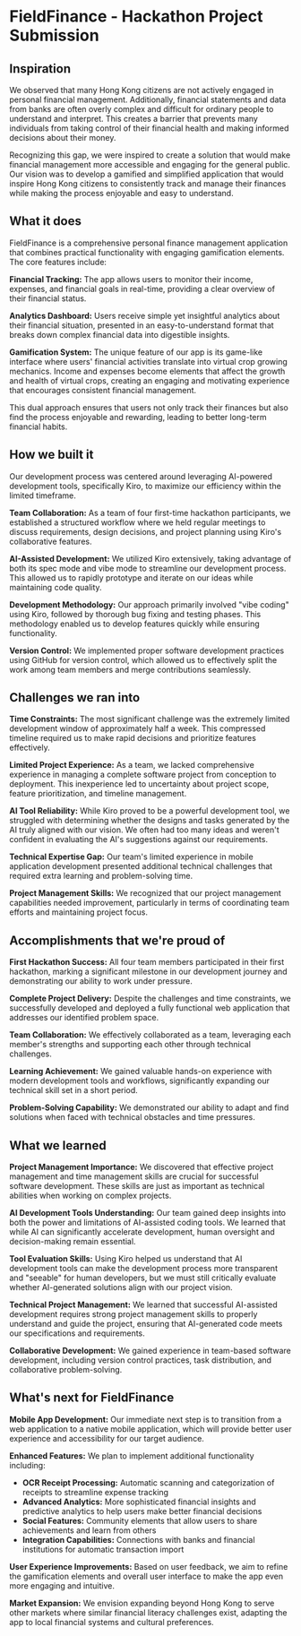 # FieldFinance - Hackathon Project Submission

## Inspiration

We observed that many Hong Kong citizens are not actively engaged in personal financial management. Additionally, financial statements and data from banks are often overly complex and difficult for ordinary people to understand and interpret. This creates a barrier that prevents many individuals from taking control of their financial health and making informed decisions about their money.

Recognizing this gap, we were inspired to create a solution that would make financial management more accessible and engaging for the general public. Our vision was to develop a gamified and simplified application that would inspire Hong Kong citizens to consistently track and manage their finances while making the process enjoyable and easy to understand.

## What it does

FieldFinance is a comprehensive personal finance management application that combines practical functionality with engaging gamification elements. The core features include:

**Financial Tracking:** The app allows users to monitor their income, expenses, and financial goals in real-time, providing a clear overview of their financial status.

**Analytics Dashboard:** Users receive simple yet insightful analytics about their financial situation, presented in an easy-to-understand format that breaks down complex financial data into digestible insights.

**Gamification System:** The unique feature of our app is its game-like interface where users' financial activities translate into virtual crop growing mechanics. Income and expenses become elements that affect the growth and health of virtual crops, creating an engaging and motivating experience that encourages consistent financial management.

This dual approach ensures that users not only track their finances but also find the process enjoyable and rewarding, leading to better long-term financial habits.

## How we built it

Our development process was centered around leveraging AI-powered development tools, specifically Kiro, to maximize our efficiency within the limited timeframe.

**Team Collaboration:** As a team of four first-time hackathon participants, we established a structured workflow where we held regular meetings to discuss requirements, design decisions, and project planning using Kiro's collaborative features.

**AI-Assisted Development:** We utilized Kiro extensively, taking advantage of both its spec mode and vibe mode to streamline our development process. This allowed us to rapidly prototype and iterate on our ideas while maintaining code quality.

**Development Methodology:** Our approach primarily involved "vibe coding" using Kiro, followed by thorough bug fixing and testing phases. This methodology enabled us to develop features quickly while ensuring functionality.

**Version Control:** We implemented proper software development practices using GitHub for version control, which allowed us to effectively split the work among team members and merge contributions seamlessly.

## Challenges we ran into

**Time Constraints:** The most significant challenge was the extremely limited development window of approximately half a week. This compressed timeline required us to make rapid decisions and prioritize features effectively.

**Limited Project Experience:** As a team, we lacked comprehensive experience in managing a complete software project from conception to deployment. This inexperience led to uncertainty about project scope, feature prioritization, and timeline management.

**AI Tool Reliability:** While Kiro proved to be a powerful development tool, we struggled with determining whether the designs and tasks generated by the AI truly aligned with our vision. We often had too many ideas and weren't confident in evaluating the AI's suggestions against our requirements.

**Technical Expertise Gap:** Our team's limited experience in mobile application development presented additional technical challenges that required extra learning and problem-solving time.

**Project Management Skills:** We recognized that our project management capabilities needed improvement, particularly in terms of coordinating team efforts and maintaining project focus.

## Accomplishments that we're proud of

**First Hackathon Success:** All four team members participated in their first hackathon, marking a significant milestone in our development journey and demonstrating our ability to work under pressure.

**Complete Project Delivery:** Despite the challenges and time constraints, we successfully developed and deployed a fully functional web application that addresses our identified problem space.

**Team Collaboration:** We effectively collaborated as a team, leveraging each member's strengths and supporting each other through technical challenges.

**Learning Achievement:** We gained valuable hands-on experience with modern development tools and workflows, significantly expanding our technical skill set in a short period.

**Problem-Solving Capability:** We demonstrated our ability to adapt and find solutions when faced with technical obstacles and time pressures.

## What we learned

**Project Management Importance:** We discovered that effective project management and time management skills are crucial for successful software development. These skills are just as important as technical abilities when working on complex projects.

**AI Development Tools Understanding:** Our team gained deep insights into both the power and limitations of AI-assisted coding tools. We learned that while AI can significantly accelerate development, human oversight and decision-making remain essential.

**Tool Evaluation Skills:** Using Kiro helped us understand that AI development tools can make the development process more transparent and "seeable" for human developers, but we must still critically evaluate whether AI-generated solutions align with our project vision.

**Technical Project Management:** We learned that successful AI-assisted development requires strong project management skills to properly understand and guide the project, ensuring that AI-generated code meets our specifications and requirements.

**Collaborative Development:** We gained experience in team-based software development, including version control practices, task distribution, and collaborative problem-solving.

## What's next for FieldFinance

**Mobile App Development:** Our immediate next step is to transition from a web application to a native mobile application, which will provide better user experience and accessibility for our target audience.

**Enhanced Features:** We plan to implement additional functionality including:
- **OCR Receipt Processing:** Automatic scanning and categorization of receipts to streamline expense tracking
- **Advanced Analytics:** More sophisticated financial insights and predictive analytics to help users make better financial decisions
- **Social Features:** Community elements that allow users to share achievements and learn from others
- **Integration Capabilities:** Connections with banks and financial institutions for automatic transaction import

**User Experience Improvements:** Based on user feedback, we aim to refine the gamification elements and overall user interface to make the app even more engaging and intuitive.

**Market Expansion:** We envision expanding beyond Hong Kong to serve other markets where similar financial literacy challenges exist, adapting the app to local financial systems and cultural preferences.